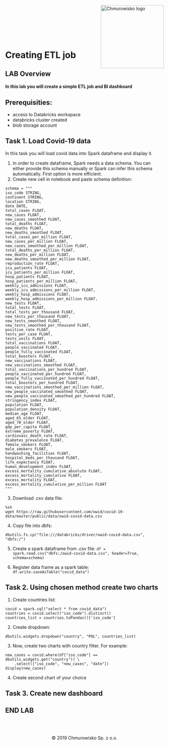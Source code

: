 <img src="./img/logo.png" alt="Chmurowisko logo" width="200" align="right">
<br><br>
<br><br>
<br><br>

# Creating ETL job

## LAB Overview

#### In this lab you will create a simple ETL job and BI dashboard

## Prerequisities:
- access to Databricks workspace
- databricks cluster created
- blob storage account

## Task 1. Load Covid-19 data

In this task you will load covid data into Spark dataframe and display it.

1. In order to create dataframe, Spark needs a data schema. You can either provide this schema manually or Spark can infer this schema automatically. First option is more efficient.
2. Create new cell in notebook and paste schema definition:
```
schema = """
iso_code STRING,
continent STRING,
location STRING,
date DATE,
total_cases FLOAT,
new_cases FLOAT,
new_cases_smoothed FLOAT,
total_deaths FLOAT,
new_deaths FLOAT,
new_deaths_smoothed FLOAT,
total_cases_per_million FLOAT,
new_cases_per_million FLOAT,
new_cases_smoothed_per_million FLOAT,
total_deaths_per_million FLOAT,
new_deaths_per_million FLOAT,
new_deaths_smoothed_per_million FLOAT,
reproduction_rate FLOAT,
icu_patients FLOAT,
icu_patients_per_million FLOAT,
hosp_patients FLOAT,
hosp_patients_per_million FLOAT,
weekly_icu_admissions FLOAT,
weekly_icu_admissions_per_million FLOAT,
weekly_hosp_admissions FLOAT,
weekly_hosp_admissions_per_million FLOAT,
new_tests FLOAT,
total_tests FLOAT,
total_tests_per_thousand FLOAT,
new_tests_per_thousand FLOAT,
new_tests_smoothed FLOAT,
new_tests_smoothed_per_thousand FLOAT,
positive_rate FLOAT,
tests_per_case FLOAT,
tests_units FLOAT,
total_vaccinations FLOAT,
people_vaccinated FLOAT,
people_fully_vaccinated FLOAT,
total_boosters FLOAT,
new_vaccinations FLOAT,
new_vaccinations_smoothed FLOAT,
total_vaccinations_per_hundred FLOAT,
people_vaccinated_per_hundred FLOAT,
people_fully_vaccinated_per_hundred FLOAT,
total_boosters_per_hundred FLOAT,
new_vaccinations_smoothed_per_million FLOAT,
new_people_vaccinated_smoothed FLOAT,
new_people_vaccinated_smoothed_per_hundred FLOAT,
stringency_index FLOAT,
population FLOAT,
population_density FLOAT,
median_age FLOAT,
aged_65_older FLOAT,
aged_70_older FLOAT,
gdp_per_capita FLOAT,
extreme_poverty FLOAT,
cardiovasc_death_rate FLOAT,
diabetes_prevalence FLOAT,
female_smokers FLOAT,
male_smokers FLOAT,
handwashing_facilities FLOAT,
hospital_beds_per_thousand FLOAT,
life_expectancy FLOAT,
human_development_index FLOAT,
excess_mortality_cumulative_absolute FLOAT,
excess_mortality_cumulative FLOAT,
excess_mortality FLOAT,
excess_mortality_cumulative_per_million FLOAT
"""
```
3. Download .csv data file:
```
%sh
wget https://raw.githubusercontent.com/owid/covid-19-data/master/public/data/owid-covid-data.csv
```
4. Copy file into dbfs:
```
dbutils.fs.cp("file:///databricks/driver/owid-covid-data.csv", "dbfs:/")
```
5. Create a spark dataframe from .csv file:
`df = spark.read.csv("dbfs:/owid-covid-data.csv", header=True, schema=schema)`

6. Register data frame as a spark table: `df.write.saveAsTable("covid_data")`

## Task 2. Using chosen method create two charts

1. Create countries list:
```
covid = spark.sql("select * from covid_data")
countries = covid.select("iso_code").distinct()
countries_list = countries.toPandas()['iso_code']
```
2. Create dropdown:
```
dbutils.widgets.dropdown("country", "POL", countries_list)
```
3. Now, create two charts with country filter. For example:
```
new_cases = covid.where(df["iso_code"] == dbutils.widgets.get("country")) \
    .select(["iso_code", "new_cases", "date"])
display(new_cases)
```
4. Create second chart of your choice

## Task 3. Create new dashboard

## END LAB

<br><br>

<center><p>&copy; 2019 Chmurowisko Sp. z o.o.<p></center>
